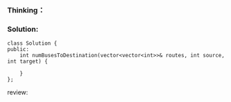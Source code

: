 ### Thinking：

### Solution:

```
class Solution {
public:
    int numBusesToDestination(vector<vector<int>>& routes, int source, int target) {
        
    }
};
```

review: